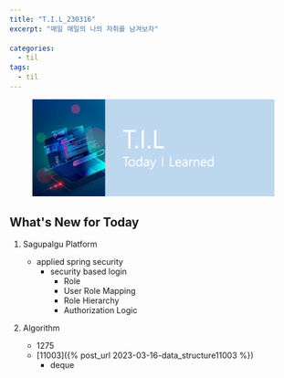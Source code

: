 ```yaml
---
title: "T.I.L_230316"
excerpt: "매일 매일의 나의 자취를 남겨보자"

categories:
  - til
tags:
  - til
---
```

<figure>
    <img src="/assets/images/til_image.png">
</figure>

## What's New for  Today   

1. Sagupalgu Platform
    - applied spring security
        - security based login
            - Role
            - User Role Mapping
            - Role Hierarchy
            - Authorization Logic

2. Algorithm
    - 1275
    - [11003]({% post_url 2023-03-16-data_structure11003 %})
        - deque
        







        